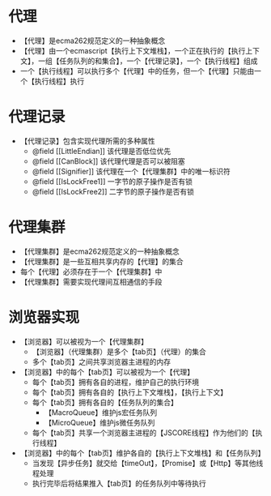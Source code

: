 # 代理
- 【代理】是ecma262规范定义的一种抽象概念
- 【代理】由一个ecmascript【执行上下文堆栈】，一个正在执行的【执行上下文】，一组【任务队列的和集合】，一个【代理记录】，一个【执行线程】组成
- 一个【执行线程】可以执行多个【代理】中的任务，但一个【代理】只能由一个【执行线程】执行

# 代理记录
- 【代理记录】包含实现代理所需的多种属性
    - @field [[LittleEndian]] 该代理是否低位优先
    - @field [[CanBlock]]     该代理代理是否可以被阻塞
    - @field [[Signifier]]    该代理在一个【代理集群】中的唯一标识符
    - @field [[IsLockFree1]]  一字节的原子操作是否有锁
    - @field [[IsLockFree2]]  二字节的原子操作是否有锁

# 代理集群
- 【代理集群】是ecma262规范定义的一种抽象概念
- 【代理集群】是一些互相共享内存的【代理】的集合
- 每个【代理】必须存在于一个【代理集群】中
- 【代理集群】需要实现代理间互相通信的手段

# 浏览器实现
- 【浏览器】可以被视为一个【代理集群】
    - 【浏览器】（代理集群）是多个【tab页】（代理）的集合
    - 多个【tab页】之间共享浏览器主进程的内存
- 【浏览器】中的每个【tab页】可以被视为一个【代理】
    - 每个【tab页】拥有各自的进程，维护自己的执行环境
    - 每个【tab页】拥有各自的【执行上下文堆栈】，【执行上下文】
    - 每个【tab页】拥有各自的【任务队列的集合】
        - 【MacroQueue】维护js宏任务队列
        - 【MicroQueue】维护js微任务队列
    - 每个【tab页】共享一个浏览器主进程的【JSCORE线程】作为他们的【执行线程】
- 【浏览器】中的每个【tab页】维护各自的【执行上下文堆栈】和【任务队列】
    - 当发现【异步任务】就交给【timeOut】，【Promise】或【Http】等其他线程处理
    - 执行完毕后将结果推入【tab页】的任务队列中等待执行
